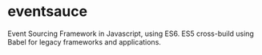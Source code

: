 # eventsauce
Event Sourcing Framework in Javascript, using ES6. ES5 cross-build using Babel for legacy frameworks and applications.
